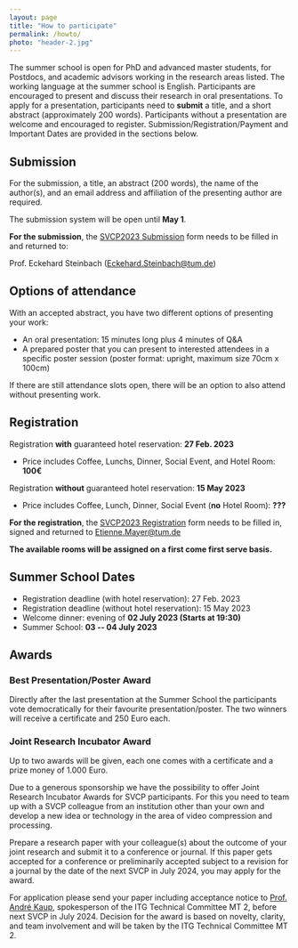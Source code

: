 ```yaml
---
layout: page
title: "How to participate"
permalink: /howto/
photo: "header-2.jpg"
---
```


The summer school is open for PhD and advanced master students, for Postdocs, and academic advisors working in the research areas listed. 
The working language at the summer school is English. 
Participants are encouraged to present and discuss their research in oral presentations.
To apply for a presentation, participants need to **submit** a title, and a short abstract (approximately 200 words). 
Participants without a presentation are welcome and encouraged to register.
Submission/Registration/Payment and Important Dates are provided in the sections below.


## Submission
For the submission, a title, an abstract (200 words), the name of the author(s), and an email address and affiliation of the presenting author are required.

The submission system will be open until **May 1**.

**For the submission**, the [SVCP2023 Submission](/assets/images/SVCP2023_Submission_form.docx) form needs to be filled in and returned to:

Prof. Eckehard Steinbach ([Eckehard.Steinbach@tum.de](eckehard.steinbach@tum.de))

<!-- You can click [here](https://eu.jotform.com/tables/230453536252047) to submit. If you do not have access, please contact [Yuankai.Wu@tum.de](yuankai.wu@tum.de). -->


<!-- **<a href="https://forms.gle/AXNcvgL7TkZaFQrL6" target="_blank">Submission link</a>**  -->

## Options of attendance
With an accepted abstract, you have two different options of presenting your work: 
* An oral presentation: 15 minutes long plus 4 minutes of Q&A
* A prepared poster that you can present to interested attendees in a specific poster session (poster format: upright, maximum size 70cm x 100cm)

If there are still attendance slots open, there will be an option to also attend without presenting work.

## Registration

Registration **with** guaranteed hotel reservation: **27 Feb. 2023**
* Price includes Coffee, Lunchs, Dinner, Social Event, and Hotel Room: **100€**

Registration **without** guaranteed hotel reservation: **15 May 2023**
* Price includes Coffee, Lunch, Dinner, Social Event (**no** Hotel Room): **???**

**For the registration**, the [SVCP2023 Registration](/assets/images/SVCP2023_Registration.pdf) form needs to be filled in, signed and returned to [Etienne.Mayer@tum.de](etienne.mayer@tum.de)


**The available rooms will be assigned on a first come first serve basis.**

<!--
**REGISTRATION and PAYMENT LINK** is given out on request only. If you are interested in participating without speaking, please reach out to [us](mailto:svcp2022@tu-ilmenau.de).

https://conferences.tu-ilmenau.de/frontend/index.php?sub=365
-->
<!-- 
Price: 200€ incl. Coffee, Lunchs, and Social Event.  -->

## Summer School Dates
* Registration deadline (with hotel reservation): 27 Feb. 2023
* Registration deadline (without hotel reservation): 15 May 2023
* Welcome dinner: evening of **02 July 2023 (Starts at 19:30)**
* Summer School: **03 -- 04 July 2023** 

## Awards

### Best Presentation/Poster Award
Directly after the last presentation at the Summer School the participants vote democratically for their favourite presentation/poster. The two winners will receive a certificate and 250 Euro each. 


### Joint Research Incubator Award
Up to two awards will be given, each one comes with a certificate and a prize money of 1.000 Euro. 

Due to a generous sponsorship we have the possibility to offer Joint Research Incubator Awards for SVCP participants. 
For this you need to team up with a SVCP colleague from an institution other than your own and develop a new idea or technology in the area of video compression and processing.

Prepare a research paper with your colleague(s) about the outcome of your joint research and submit it to a conference or journal. 
If this paper gets accepted for a conference or preliminarily accepted subject to a revision for a journal by the date of the next SVCP in July 2024, you may apply for the award.

For application please send your paper including acceptance notice to <a href="mailto:andre.kaup@fau.de" target="_blank">Prof. André Kaup</a>, spokesperson of the ITG Technical Committee MT 2, before next SVCP in July 2024. 
Decision for the award is based on novelty, clarity, and team involvement and will be taken by the ITG Technical Committee MT 2.
